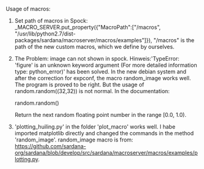Usage of macros: 

1. Set path of macros in Spock: _MACRO_SERVER.put_property({"MacroPath":["/macros", "/usr/lib/python2.7/dist-packages/sardana/macroserver/macros/examples"]}), "/macros" is the path of the new custom macros, which we define by ourselves.


2. The Problem: image can not shown in spock. Hinweis:'TypeError: 'figure' is an unknown keyword argument
(For more detailed information type: python_error)' has been solved. In the new debian system and after the correction for expconf, the macro random_image works well. The program is proved to be right. But the usage of random.random((32,32)) is not normal. In the documentation: 
    

    random.random()

    Return the next random floating point number in the range [0.0, 1.0).
    

3. 'plotting_huiling.py' in the folder 'plot_macro' works well. I habe imported matplotlib directly and changed the commands in the method 'random_image'. random_image macro is from: https://github.com/sardana-org/sardana/blob/develop/src/sardana/macroserver/macros/examples/plotting.py.

